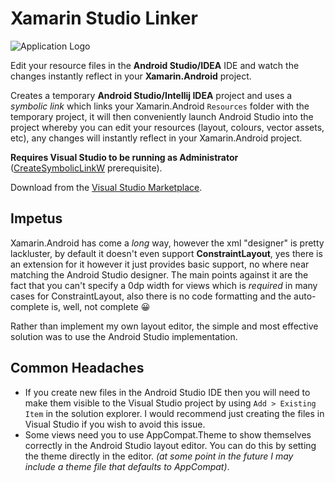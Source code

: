 # Xamarin Studio Linker
![Application Logo](https://zintom.gallerycdn.vsassets.io/extensions/zintom/xamarinstudiolinker/1.1/1632793280896/Microsoft.VisualStudio.Services.Icons.Default)

Edit your resource files in the **Android Studio/IDEA** IDE and watch the changes instantly reflect in your **Xamarin.Android** project.

Creates a temporary **Android Studio/Intellij IDEA** project and uses a *symbolic link* which links your Xamarin.Android `Resources` folder with the temporary project, it will then conveniently launch Android Studio into the project whereby you can edit your resources (layout, colours, vector assets, etc), any changes will instantly reflect in your Xamarin.Android project.

**Requires Visual Studio to be running as Administrator** ([CreateSymbolicLinkW](https://docs.microsoft.com/en-us/windows/win32/api/winbase/nf-winbase-createsymboliclinkw) prerequisite).

Download from the [Visual Studio Marketplace](https://marketplace.visualstudio.com/items?itemName=Zintom.XamarinStudioLinker).

## Impetus
Xamarin.Android has come a *long* way, however the xml "designer" is pretty lackluster, by default it doesn't even support **ConstraintLayout**, yes there is an extension for it however it just provides basic support, no where near matching the Android Studio designer. The main points against it are the fact that you can't specify a 0dp width for views which is *required* in many cases for ConstraintLayout, also there is no code formatting and the auto-complete is, well, not complete 😀

Rather than implement my own layout editor, the simple and most effective solution was to use the Android Studio implementation.

## Common Headaches
* If you create new files in the Android Studio IDE then you will need to make them visible to the Visual Studio project by using `Add > Existing Item` in the solution explorer. I would recommend just creating the files in Visual Studio if you wish to avoid this issue.
* Some views need you to use AppCompat.Theme to show themselves correctly in the Android Studio layout editor. You can do this by setting the theme directly in the editor. *(at some point in the future I may include a theme file that defaults to AppCompat)*.
